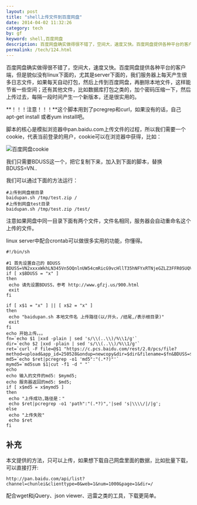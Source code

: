 ```yaml
---
layout: post
title: "shell上传文件到百度网盘"
date: 2014-04-02 11:32:26
category: tech
by: gf
keyword: shell,百度网盘
description: 百度网盘确实做得很不错了，空间大，速度又快。百度网盘提供各种平台的客户端，但是貌似没有linux下面的，尤其是server下面的，我们服务器上每天产生很多日志文件，如果每天自动打包，然
permalink: /tech/124.html
---
```

百度网盘确实做得很不错了，空间大，速度又快。百度网盘提供各种平台的客户端，但是貌似没有linux下面的，尤其是server下面的，我们服务器上每天产生很多日志文件，如果每天自动打包，然后上传到百度网盘，再删除本地文件，这样能节省一些空间；还有其他文件，比如数据库打包之类的，加个密码压缩一下，然后上传过去，每隔一段时间产生一个新版本，还是很实用的。

**！！！注意！！！**这个脚本用到了pcregrep和curl，如果没有的话，自己apt-get install 或者yum install吧。

脚本的核心是模拟浏览器中pan.baidu.com上传文件的过程，所以我们需要一个cookie，代表当前登录的用户，cookie可以在浏览器中获得，比如：

![百度网盘cookie][cookie]

我们只需要BDUSS这一个，把它复制下来，加入到下面的脚本，替换BDUSS=VN..

我们可以通过下面的方法运行：

    #上传到网盘根目录
    baidupan.sh /tmp/test.zip /
    #上传到网盘test目录
    baidupan.sh /tmp/test.zip /test/

注意如果网盘中同一目录下面有两个文件，文件名相同，服务器会自动重命名这个上传的文件。

linux server中配合crontab可以做很多实用的功能，你懂得。

    #!/bin/sh
    
    #1 首先设置自己的 BDUSS
    BDUSS=VN2xxxxWkhLN345Vn5OQnlnUW54cmRicG9vcHllT35hNFYxRTNjeGZLZ3FFR05UQVFBQUFBJCQAAAAAAAAAAAEAAACWZN5DsrzCs8u5Ymx1ZTJkaWUAAAAAAAAAAAAAAAAAAAAAAAAAAAAAAAAAAAAAAAAAAAAAAAAAAAAAAAAAAAAAAAAAACqDO1MqgztTT
    if [ x$BDUSS = "x" ]
    then
     echo 请先设置BDUSS，参考 http://www.gfzj.us/900.html
     exit
    fi
    
    if [ x$1 = "x" ] || [ x$2 = "x" ]
    then
     echo "baidupan.sh 本地文件名 上传路径(以/开头，/结尾,/表示根目录)"
     exit
    fi
    echo 开始上传。。。
    fn=`echo $1 |xxd -plain | sed 's/\\(..\\)/%\\1/g'`
    dir=`echo $2 |xxd -plain | sed 's/\\(..\\)/%\\1/g'`
    ret=`curl -F file=@$1 "https://c.pcs.baidu.com/rest/2.0/pcs/file?method=upload&app_id=250528&ondup=newcopy&dir=$dir&filename=$fn&BDUSS=$BDUSS"`
    md5=`echo $ret|pcregrep -o1 'md5":"(.*?)"'`
    mymd5=`md5sum $1|cut -f1 -d " "`
    echo
    echo 输入的文件的md5: $mymd5;
    echo 服务器返回的md5: $md5;
    if [ x$md5 = x$mymd5 ] 
    then
     echo "上传成功,路径是："
     echo $ret|pcregrep -o1 'path":"(.*?)",'|sed 's|\\\\/|/|g';
    else
     echo "上传失败"
     echo $ret
    fi

## 补充 ##

本文提供的方法，只可以上传，如果想下载自己网盘里面的数据，比如批量下载，可以直接打开:

    http://pan.baidu.com/api/list?channel=chunlei&clienttype=0&web=1&num=1000&page=1&dir=/

配合wget和jQuery、json viewer、迅雷之类的工具，下载更简单。


[cookie]: http://www.gfzj.us/gfzjus_blog/tech/2014-10-22/378debc7546e4a853198948e03ec5e56.jpg